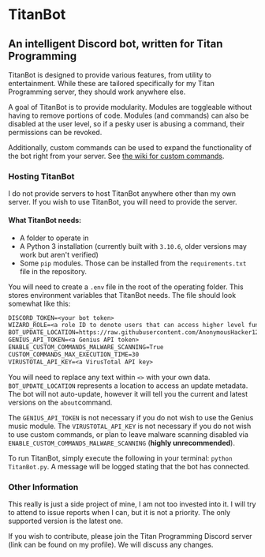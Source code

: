 # TitanBot
## An intelligent Discord bot, written for Titan Programming

TitanBot is designed to provide various features, from utility to entertainment. While these are
tailored specifically for my Titan Programming server, they should work anywhere else.

A goal of TitanBot is to provide modularity. Modules are toggleable without having to remove portions of code.
Modules (and commands) can also be disabled at the user level, so if a pesky user is abusing a command, their
permissions can be revoked.

Additionally, custom commands can be used to expand the functionality of the bot right from your server. See 
[the wiki for custom commands](https://github.com/AnonymousHacker1279/TitanBot/wiki/Custom-Commands).

### Hosting TitanBot
I do not provide servers to host TitanBot anywhere other than my own server. If you wish to use TitanBot,
you will need to provide the server.

#### What TitanBot needs:
- A folder to operate in
- A Python 3 installation (currently built with `3.10.6`, older versions may work but aren't verified)
- Some `pip` modules. Those can be installed from the `requirements.txt` file in the repository.

You will need to create a `.env` file in the root of the operating folder. This stores environment
variables that TitanBot needs. The file should look somewhat like this:

```txt
DISCORD_TOKEN=<your bot token>
WIZARD_ROLE=<a role ID to denote users that can access higher level functions>
BOT_UPDATE_LOCATION=https://raw.githubusercontent.com/AnonymousHacker1279/TitanBot/v2.x/update.json
GENIUS_API_TOKEN=<a Genius API token>
ENABLE_CUSTOM_COMMANDS_MALWARE_SCANNING=True
CUSTOM_COMMANDS_MAX_EXECUTION_TIME=30
VIRUSTOTAL_API_KEY=<a VirusTotal API key>
```

You will need to replace any text within `<>` with your own data. `BOT_UPDATE_LOCATION` represents a 
location to access an update metadata. The bot will not auto-update, however it will tell you the
current and latest versions on the `about`command.

The `GENIUS_API_TOKEN` is not necessary if you do not wish to use the Genius music module. The 
`VIRUSTOTAL_API_KEY` is not necessary if you do not wish to use custom commands, or plan to leave malware 
scanning disabled via `ENABLE_CUSTOM_COMMANDS_MALWARE_SCANNING` (**highly unrecommended**).

To run TitanBot, simply execute the following in your terminal: `python TitanBot.py`. A message will be
logged stating that the bot has connected.

### Other Information
This really is just a side project of mine, I am not too invested into it. I will try to attend to issue
reports when I can, but it is not a priority. The only supported version is the latest one.

If you wish to contribute, please join the Titan Programming Discord server (link can be found on my profile).
We will discuss any changes.